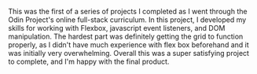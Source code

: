 This was the first of a series of projects I completed as I went through the Odin Project's online full-stack curriculum.
In this project, I developed my skills for working with Flexbox, javascript event listeners, and DOM manipulation.
The hardest part was definitely getting the grid to function properly, as I didn't have much experience with flex box beforehand and it was initially very overwhelming.
Overall this was a super satisfying project to complete, and I'm happy with the final product.
